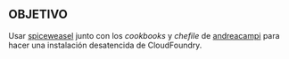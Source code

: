 OBJETIVO
--------

Usar [spiceweasel][1] junto con los _cookbooks_ y _chefile_ de [andreacampi][2] para hacer una instalación desatencida de CloudFoundry.


[1]: https://github.com/mattray/spiceweasel
[2]: https://github.com/andreacampi/cloudfoundry-vagrant
